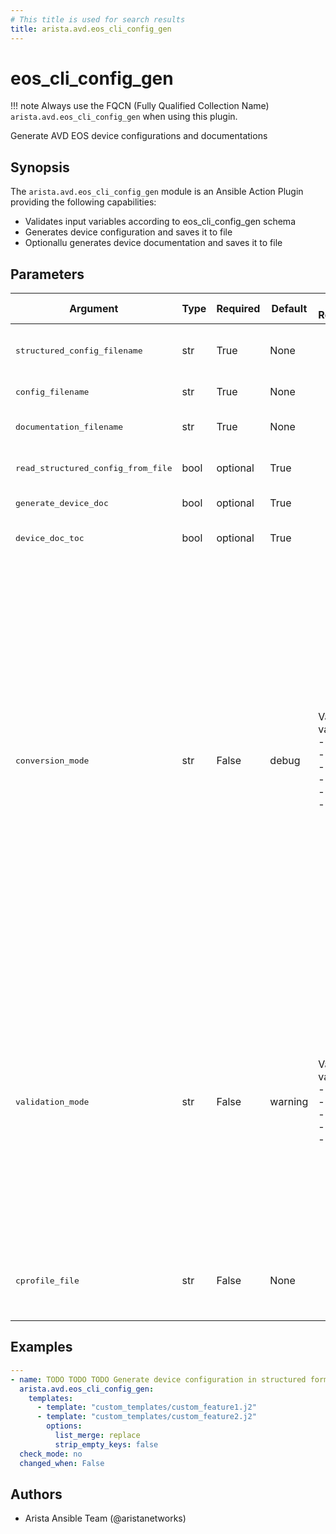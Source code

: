 ```yaml
---
# This title is used for search results
title: arista.avd.eos_cli_config_gen
---
```

<!--
  ~ Copyright (c) 2023-2024 Arista Networks, Inc.
  ~ Use of this source code is governed by the Apache License 2.0
  ~ that can be found in the LICENSE file.
  -->

# eos_cli_config_gen

!!! note
    Always use the FQCN (Fully Qualified Collection Name) `arista.avd.eos_cli_config_gen` when using this plugin.

Generate AVD EOS device configurations and documentations

## Synopsis

The `arista.avd.eos_cli_config_gen` module is an Ansible Action Plugin providing the following capabilities:

- Validates input variables according to eos_cli_config_gen schema
- Generates device configuration and saves it to file
- Optionallu generates device documentation and saves it to file

## Parameters

| Argument | Type | Required | Default | Value Restrictions | Description |
| -------- | ---- | -------- | ------- | ------------------ | ----------- |
| <samp>structured_config_filename</samp> | str | True | None |  | The path of the structured config to load if read_structured_config_from_file is true. |
| <samp>config_filename</samp> | str | True | None |  | The path to save the generated config to. |
| <samp>documentation_filename</samp> | str | True | None |  | The path to save the generated documentation to if generate_device_doc is true. |
| <samp>read_structured_config_from_file</samp> | bool | optional | True |  | Flag to indicate if the structured config should be read from a file or not. |
| <samp>generate_device_doc</samp> | bool | optional | True |  | Flag to generate the device documentation. |
| <samp>device_doc_toc</samp> | bool | optional | True |  | Flag to generate the table of content for the device documentation. |
| <samp>conversion_mode</samp> | str | False | debug | Valid values:<br>- <code>error</code><br>- <code>warning</code><br>- <code>info</code><br>- <code>debug</code><br>- <code>quiet</code><br>- <code>disabled</code> | Run data conversion in either &#34;error&#34;, &#34;warning&#34;, &#34;info&#34;, &#34;debug&#34;, &#34;quiet&#34; or &#34;disabled&#34; mode.<br>Conversion will perform type conversion of input variables as defined in the schema.<br>Conversion is intended to help the user to identify minor issues with the input data, while still allowing the data to be validated.<br>During conversion, messages will be generated with information about the host(s) and key(s) which required conversion.<br>conversion_mode:disabled means that conversion will not run.<br>conversion_mode:error will produce error messages and fail the task.<br>conversion_mode:warning will produce warning messages.<br>conversion_mode:info will produce regular log messages.<br>conversion_mode:debug will produce hidden messages viewable with -v.<br>conversion_mode:quiet will not produce any messages. |
| <samp>validation_mode</samp> | str | False | warning | Valid values:<br>- <code>error</code><br>- <code>warning</code><br>- <code>info</code><br>- <code>debug</code><br>- <code>disabled</code> | Run validation in either &#34;error&#34;, &#34;warning&#34;, &#34;info&#34;, &#34;debug&#34; or &#34;disabled&#34; mode.<br>Validation will validate the input variables according to the schema.<br>During validation, messages will be generated with information about the host(s) and key(s) which failed validation.<br>validation_mode:disabled means that validation will not run.<br>validation_mode:error will produce error messages and fail the task.<br>validation_mode:warning will produce warning messages.<br>validation_mode:info will produce regular log messages.<br>validation_mode:debug will produce hidden messages viewable with -v. |
| <samp>cprofile_file</samp> | str | False | None |  | Filename for storing cprofile data used to debug performance issues.<br>Running cprofile will slow down performance in it self, so only set this while troubleshooting. |

## Examples

```yaml
---
- name: TODO TODO TODO Generate device configuration in structured format
  arista.avd.eos_cli_config_gen:
    templates:
      - template: "custom_templates/custom_feature1.j2"
      - template: "custom_templates/custom_feature2.j2"
        options:
          list_merge: replace
          strip_empty_keys: false
  check_mode: no
  changed_when: False
```

## Authors

- Arista Ansible Team (@aristanetworks)
